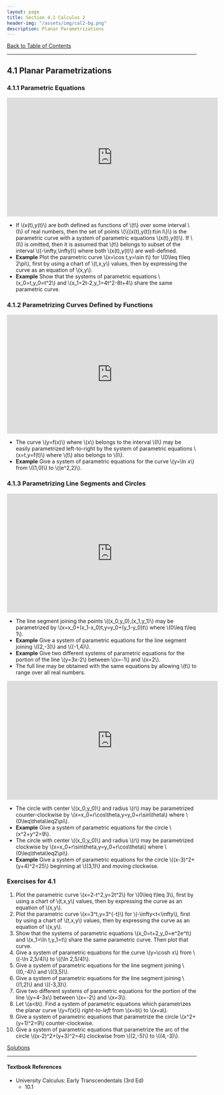 ```yaml
---
layout: page
title: Section 4.1 Calculus 2
header-img: "/assets/img/cal2-bg.png"
description: Planar Parametrizations
---
```


[Back to Table of Contents](../..)

---

## 4.1 Planar Parametrizations

### 4.1.1 Parametric Equations

<iframe width="560" height="315" src="https://www.youtube.com/embed/pMrEt_KGGAA" frameborder="0" allowfullscreen></iframe>

- If \\(x(t),y(t)\\) are both defined as functions of \\(t\\) over some
  interval \\(I\\) of real numbers, then the set of points
  \\(\\{(x(t),y(t)):t\in I\\}\\) is the parametric curve with a
  system of parametric equations \\(x(t),y(t)\\). If \\(I\\) is omitted,
  then it is assumed that \\(t\\) belongs to subset of the interval
  \\((-\infty,\infty)\\) where both \\(x(t),y(t)\\) are well-defined.
- **Example**
  Plot the parametric curve \\(x=\cos t,y=\sin t\\) for
  \\(0\leq t\leq 2\pi\\), first by using a chart of \\(t,x,y\\) values,
  then by expressing the curve as an equation of \\(x,y\\).
- **Example**
  Show that the systems of parametric equations \\(x_0=t,y_0=t^2\\) and
  \\(x_1=2t-2,y_1=4t^2-8t+4\\) share the same parametric curve.

### 4.1.2 Parametrizing Curves Defined by Functions

<iframe width="560" height="315" src="https://www.youtube.com/embed/4EXKmRsfWww" frameborder="0" allowfullscreen></iframe>

- The curve \\(y=f(x)\\) where \\(x\\) belongs to the interval \\(I\\)
  may be easily parametrized left-to-right
  by the system of parametric equations
  \\(x=t,y=f(t)\\) where \\(t\\) also belongs to \\(I\\).
- **Example**
  Give a system of parametric equations for the curve \\(y=\ln x\\)
  from \\((1,0)\\) to \\((e^2,2)\\).

### 4.1.3 Parametrizing Line Segments and Circles

<iframe width="560" height="315" src="https://www.youtube.com/embed/Fp_Bee3vSMs" frameborder="0" allowfullscreen></iframe>

- The line segment joining the points \\((x_0,y_0),(x_1,y_1)\\) may
  be parametrized by \\(x=x_0+(x_1-x_0)t,y=y_0+(y_1-y_0)t\\) where
  \\(0\leq t\leq 1\\).
- **Example**
  Give a system of parametric equations for the line segment joining
  \\((2,-3)\\) and \\((-1,4)\\).
- **Example**
  Give two different systems of parametric equations for the portion of the
  line \\(y=3x-2\\) between \\(x=-1\\) and \\(x=2\\).
- The full line may be obtained with the same equations
  by allowing \\(t\\) to range over all real numbers.

<iframe width="560" height="315" src="https://www.youtube.com/embed/w-QIHrvb7uU" frameborder="0" allowfullscreen></iframe>

- The circle with center \\((x_0,y_0)\\) and radius \\(r\\) may be
  parametrized counter-clockwise by \\(x=x_0+r\cos\theta,y=y_0+r\sin\theta\\)
  where \\(0\leq\theta\leq2\pi\\).
- **Example**
  Give a system of parametric equations for the circle
  \\(x^2+y^2=9\\).
- The circle with center \\((x_0,y_0)\\) and radius \\(r\\) may be
  parametrized clockwise by \\(x=x_0+r\sin\theta,y=y_0+r\cos\theta\\)
  where \\(0\leq\theta\leq2\pi\\).
- **Example**
  Give a system of parametric equations for the circle
  \\((x-3)^2+(y+4)^2=25\\) beginning at \\((3,1)\\) and moving clockwise.

### Exercises for 4.1

1.  Plot the parametric curve \\(x=2-t^2,y=2t^2\\) for
    \\(0\leq t\leq 3\\), first by using a chart of \\(t,x,y\\) values,
    then by expressing the curve as an equation of \\(x,y\\).
2.  Plot the parametric curve \\(x=3^t,y=3^{-t}\\) for
    \\(-\infty<t<\infty\\), first by using a chart of \\(t,x,y\\) values,
    then by expressing the curve as an equation of \\(x,y\\).
3.  Show that the systems of parametric equations \\(x_0=t+2,y_0=e^2e^t\\) and
    \\(x_1=\ln t,y_1=t\\) share the same parametric curve.
    Then plot that curve.
4.  Give a system of parametric equations for the curve \\(y=\cosh x\\)
    from \\((-\ln 2,5/4)\\) to \\((\ln 2,5/4)\\).
5.  Give a system of parametric equations for the line segment joining
    \\((0,-4)\\) and \\((3,5)\\).
6.  Give a system of parametric equations for the line segment joining
    \\((1,2)\\) and \\((-3,3)\\).
7.  Give two different systems of parametric equations for the portion of the
    line \\(y=4-3x\\) between \\(x=-2\\) and \\(x=3\\).
8.  Let \\(a<b\\).
    Find a system of parametric equations which parametrizes the planar
    curve \\(y=f(x)\\) *right-to-left* from \\(x=b\\) to \\(x=a\\).
9.  Give a system of parametric equations that parametrize the circle
    \\(x^2+(y+1)^2=9\\) counter-clockwise.
10. Give a system of parametric equations that parametrize the arc of
    the circle \\((x-2)^2+(y+3)^2=4\\) clockwise from \\((2,-5)\\) to
    \\((4,-3)\\).


[Solutions](/resources/calculus2/solutions/4.1.pdf)

---

#### Textbook References

- University Calculus: Early Transcendentals (3rd Ed)
    - 10.1
